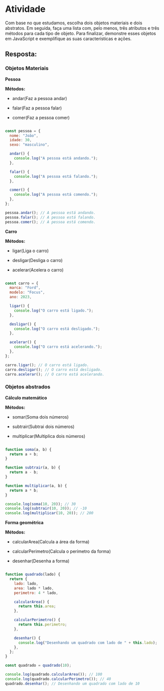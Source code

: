 # Atividade

Com base no que estudamos, escolha dois objetos materiais e dois abstratos. Em seguida, faça uma lista com, pelo menos, três
atributos e três métodos para cada tipo de objeto. Para finalizar, demonstre esses objetos em JavaScript e exemplifique as suas
características e ações.

## Resposta:

### Objetos Materiais

**Pessoa**

**Métodos:** 

- andar(Faz a pessoa andar) 

- falar(Faz a pessoa falar) 

- comer(Faz a pessoa comer) 

``` javascript

const pessoa = {
  nome: "João",
  idade: 30,
  sexo: "masculino",

  andar() {
    console.log("A pessoa está andando.");
  },

  falar() {
    console.log("A pessoa está falando.");
  },

  comer() {
    console.log("A pessoa está comendo.");
  },
};

pessoa.andar(); // A pessoa está andando.
pessoa.falar(); // A pessoa está falando.
pessoa.comer(); // A pessoa está comendo.


``` 

**Carro**

**Métodos:** 

- ligar(Liga o carro)

- desligar(Desliga o carro)

- acelerar(Acelera o carro)

``` javascript

const carro = {
  marca: "Ford",
  modelo: "Focus",
  ano: 2023,

  ligar() {
    console.log("O carro está ligado.");
  },

  desligar() {
    console.log("O carro está desligado.");
  },

  acelerar() {
    console.log("O carro está acelerando.");
  },
};

carro.ligar(); // O carro está ligado.
carro.desligar(); // O carro está desligado.
carro.acelerar(); // O carro está acelerando.

``` 

### Objetos abstrados

**Cálculo matemático**

**Métodos:**

- somar(Soma dois números) 

- subtrair(Subtrai dois números) 

- multiplicar(Multiplica dois números) 

``` javascript

function soma(a, b) {
  return a + b;
}

function subtrair(a, b) {
  return a - b;
}

function multiplicar(a, b) {
  return a * b;
}

console.log(soma(10, 20)); // 30
console.log(subtrair(10, 20)); // -10
console.log(multiplicar(10, 20)); // 200

```

**Forma geométrica**

**Métodos:**

- calcularArea(Calcula a área da forma)

- calcularPerimetro(Calcula o perímetro da forma) 

- desenhar(Desenha a forma)

``` javascript

function quadrado(lado) {
  return {
    lado: lado,
    area: lado * lado,
    perimetro: 4 * lado,

    calcularArea() {
      return this.area;
    },

    calcularPerimetro() {
      return this.perimetro;
    },

    desenhar() {
      console.log("Desenhando um quadrado com lado de " + this.lado);
    },
  };
}

const quadrado = quadrado(10);

console.log(quadrado.calcularArea()); // 100
console.log(quadrado.calcularPerimetro()); // 40
quadrado.desenhar(); // Desenhando um quadrado com lado de 10
```